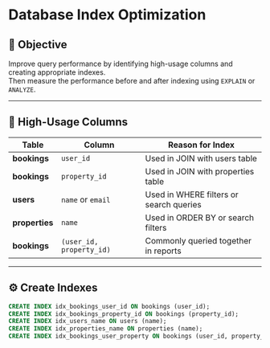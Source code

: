# Database Index Optimization

## 📘 Objective
Improve query performance by identifying high-usage columns and creating appropriate indexes.  
Then measure the performance before and after indexing using `EXPLAIN` or `ANALYZE`.

---

## 🧩 High-Usage Columns

| Table | Column | Reason for Index |
|--------|---------|------------------|
| **bookings** | `user_id` | Used in JOIN with users table |
| **bookings** | `property_id` | Used in JOIN with properties table |
| **users** | `name` or `email` | Used in WHERE filters or search queries |
| **properties** | `name` | Used in ORDER BY or search filters |
| **bookings** | `(user_id, property_id)` | Commonly queried together in reports |

---

## ⚙️ Create Indexes

```sql
CREATE INDEX idx_bookings_user_id ON bookings (user_id);
CREATE INDEX idx_bookings_property_id ON bookings (property_id);
CREATE INDEX idx_users_name ON users (name);
CREATE INDEX idx_properties_name ON properties (name);
CREATE INDEX idx_bookings_user_property ON bookings (user_id, property_id);
